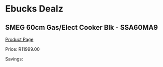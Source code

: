 
# Ebucks Dealz
## SMEG 60cm Gas/Elect Cooker Blk - SSA60MA9
[Product Page](https://www.ebucks.com/web/shop/productSelected.do?prodId=894804662&catId=1196429345)

Price: R11999.00

Savings: 


	